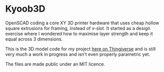 # Kyoob3D
OpenSCAD coding a core XY 3D printer hardware that uses cheap hollow square extrusions for framing, instead of v-slot. It started as a design exercise where I wondered how to maximise layer strength and keep it equal across 3 dimensions.

This is the 3D model code for my project [here on Thingiverse](https://www.thingiverse.com/thing:6731282) and is still very much a work in progress and isn't even properly parametric yet.

The files are made public under an MIT licence.
